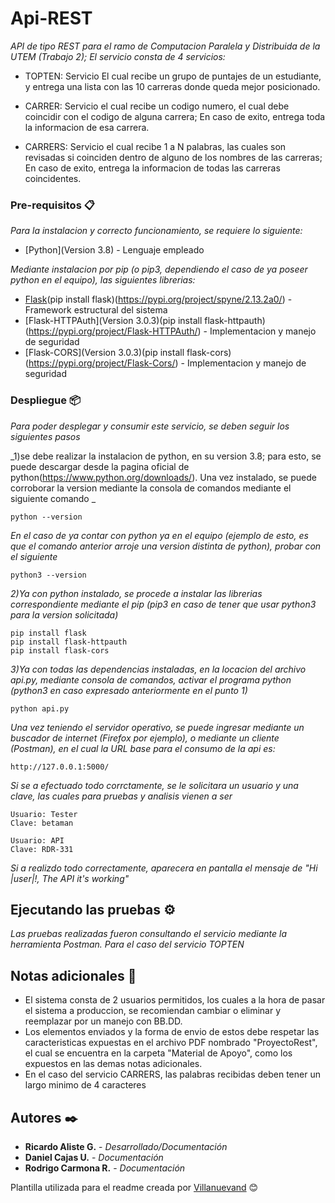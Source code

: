 # Api-REST

_API de tipo REST para el ramo de Computacion Paralela y Distribuida de la UTEM (Trabajo 2); El servicio consta de 4 servicios:_

* TOPTEN: Servicio El cual recibe un grupo de puntajes de un estudiante, y entrega una lista con las 10 carreras donde queda mejor posicionado.

* CARRER: Servicio el cual recibe un codigo numero, el cual debe coincidir con el codigo de alguna carrera; En caso de exito, entrega toda la informacion de esa carrera.

* CARRERS: Servicio el cual recibe 1 a N palabras, las cuales son revisadas si coinciden dentro de alguno de los nombres de las carreras; En caso de exito, entrega la informacion de todas las carreras coincidentes.

### Pre-requisitos 📋

_Para la instalacion y correcto funcionamiento, se requiere lo siguiente:_

* [Python](Version 3.8) - Lenguaje empleado

_Mediante instalacion por pip (o pip3, dependiendo el caso de ya poseer python en el equipo), las siguientes librerias:_
* [Flask](Version )(pip install flask)(https://pypi.org/project/spyne/2.13.2a0/) - Framework estructural del sistema
* [Flask-HTTPAuth](Version 3.0.3)(pip install flask-httpauth)(https://pypi.org/project/Flask-HTTPAuth/) - Implementacion y manejo de seguridad
* [Flask-CORS](Version 3.0.3)(pip install flask-cors)(https://pypi.org/project/Flask-Cors/) - Implementacion y manejo de seguridad



### Despliegue 📦

_Para poder desplegar y consumir este servicio, se deben seguir los siguientes pasos_

_1)se debe realizar la instalacion de python, en su version 3.8; para esto, se puede descargar desde la pagina oficial de python(https://www.python.org/downloads/). Una vez instalado, se puede corroborar la version mediante la consola de comandos mediante el siguiente comando _

```
python --version
```

_En el caso de ya contar con python ya en el equipo (ejemplo de esto, es que el comando anterior arroje una version distinta de python), probar con el siguiente_

```
python3 --version
```

_2)Ya con python instalado, se procede a instalar las librerias correspondiente mediante el pip (pip3 en caso de tener que usar python3 para la version solicitada)_

```
pip install flask
pip install flask-httpauth
pip install flask-cors
```

_3)Ya con todas las dependencias instaladas, en la locacion del archivo api.py, mediante consola de comandos, activar el programa python (python3 en caso expresado anteriormente en el punto 1)_

```
python api.py
```

_Una vez teniendo el servidor operativo, se puede ingresar mediante un buscador de internet (Firefox por ejemplo), o mediante un cliente (Postman), en el cual la URL base para el consumo de la api es:_

```
http://127.0.0.1:5000/
```

_Si se a efectuado todo corrctamente, se le solicitara un usuario y una clave, las cuales para pruebas y analisis vienen a ser_

```
Usuario: Tester
Clave: betaman

Usuario: API
Clave: RDR-331
```

_Si a realizdo todo correctamente, aparecera en pantalla el mensaje de "Hi |user|!, The API it's working"_

## Ejecutando las pruebas ⚙️

_Las pruebas realizadas fueron consultando el servicio mediante la herramienta Postman. Para el caso del servicio TOPTEN_

## Notas adicionales 📖
* El sistema consta de 2 usuarios permitidos, los cuales a la hora de pasar el sistema a produccion, se recomiendan cambiar o eliminar y reemplazar por un manejo con BB.DD.
* Los elementos enviados y la forma de envio de estos debe respetar las caracteristicas expuestas en el archivo PDF nombrado "ProyectoRest", el cual se encuentra en la carpeta "Material de Apoyo", como los expuestos en las demas notas adicionales.
* En el caso del servicio CARRERS, las palabras recibidas deben tener un largo minimo de 4 caracteres

## Autores ✒️

* **Ricardo Aliste G.** - *Desarrollado/Documentación*
* **Daniel Cajas U.** - *Documentación*
* **Rodrigo Carmona R.** - *Documentación*




Plantilla utilizada para el readme creada por [Villanuevand](https://github.com/Villanuevand) 😊
